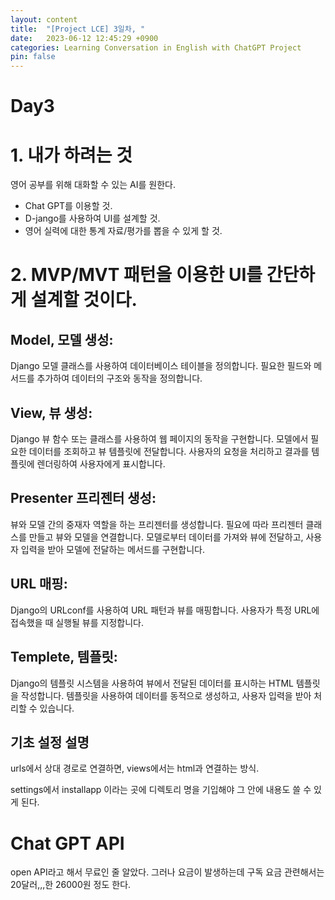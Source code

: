 ```yaml
---
layout: content
title:  "[Project LCE] 3일차, "
date:   2023-06-12 12:45:29 +0900
categories: Learning Conversation in English with ChatGPT Project
pin: false
---
```


Day3
=====

# 1. 내가 하려는 것
영어 공부를 위해 대화할 수 있는 AI를 원한다.
- Chat GPT를 이용할 것.
- D-jango를 사용하여 UI를 설계할 것.
- 영어 실력에 대한 통계 자료/평가를 뽑을 수 있게 할 것.


# 2. MVP/MVT 패턴을 이용한 UI를 간단하게 설계할 것이다.
## Model, 모델 생성:
Django 모델 클래스를 사용하여 데이터베이스 테이블을 정의합니다.
필요한 필드와 메서드를 추가하여 데이터의 구조와 동작을 정의합니다.
## View, 뷰 생성:
Django 뷰 함수 또는 클래스를 사용하여 웹 페이지의 동작을 구현합니다.
모델에서 필요한 데이터를 조회하고 뷰 템플릿에 전달합니다.
사용자의 요청을 처리하고 결과를 템플릿에 렌더링하여 사용자에게 표시합니다.
## Presenter 프리젠터 생성:
뷰와 모델 간의 중재자 역할을 하는 프리젠터를 생성합니다.
필요에 따라 프리젠터 클래스를 만들고 뷰와 모델을 연결합니다.
모델로부터 데이터를 가져와 뷰에 전달하고, 사용자 입력을 받아 모델에 전달하는 메서드를 구현합니다.
## URL 매핑:
Django의 URLconf를 사용하여 URL 패턴과 뷰를 매핑합니다.
사용자가 특정 URL에 접속했을 때 실행될 뷰를 지정합니다.
## Templete, 템플릿:
Django의 템플릿 시스템을 사용하여 뷰에서 전달된 데이터를 표시하는 HTML 템플릿을 작성합니다.
템플릿을 사용하여 데이터를 동적으로 생성하고, 사용자 입력을 받아 처리할 수 있습니다.


## 기초 설정 설명
urls에서 상대 경로로 연결하면, views에서는 html과 연결하는 방식.

settings에서 installapp 이라는 곳에 디렉토리 명을 기입해야 그 안에 내용도 쓸 수 있게 된다.

# Chat GPT API
open API라고 해서 무료인 줄 알았다. 그러나 요금이 발생하는데 구독 요금 관련해서는 20달러,,,한 26000원 정도 한다.
